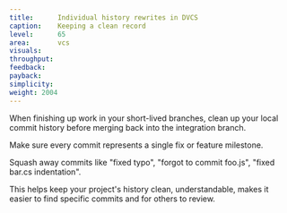 ```yaml
---
title:      Individual history rewrites in DVCS
caption:    Keeping a clean record
level:      65
area:       vcs
visuals:    
throughput:       
feedback:
payback:
simplicity:     
weight: 2004
---
```


When finishing up work in your short-lived branches, clean up your local commit history before merging back into the integration branch.

Make sure every commit represents a single fix or feature milestone.

Squash away commits like "fixed typo", "forgot to commit foo.js", "fixed bar.cs indentation".

This helps keep your project's history clean, understandable, makes it easier to find specific commits and for others to review.
